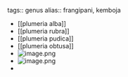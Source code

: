 tags:: genus
alias:: frangipani, kemboja

- [[plumeria alba]]
- [[plumeria rubra]]
- [[plumeria pudica]]
- [[plumeria obtusa]]
- ![image.png](../assets/image_1713848277686_0.png)
- ![image.png](../assets/image_1715525540025_0.png)
-